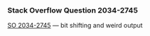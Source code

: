 ### Stack Overflow Question 2034-2745

[SO 2034-2745](https://stackoverflow.com/q/20342745) &mdash;
bit shifting and weird output
